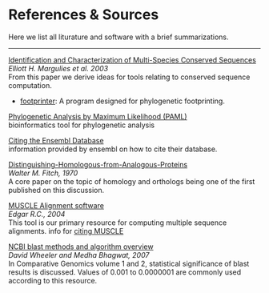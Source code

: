 # References & Sources
Here we list all liturature and software with a brief summarizations.

<hr>

[Identification and Characterization of Multi-Species
Conserved Sequences](https://www.ncbi.nlm.nih.gov/pmc/articles/PMC403793/pdf/0132507.pdf) <br>
<i>Elliott H. Margulies et al. 2003</i><br>
From this paper we derive ideas for tools relating to conserved sequence computation.
- [footprinter](https://www.ncbi.nlm.nih.gov/pubmed/12824433?dopt=Abstract): A program designed for phylogenetic footprinting.


[Phylogenetic Analysis by Maximum Likelihood (PAML)](http://abacus.gene.ucl.ac.uk/software/paml.html#PAMLx)<br>
bioinformatics tool for phylogenetic analysis

[Citing the Ensembl Database](http://www.ensembl.org/info/about/publications.html)<br>
information provided by ensembl on how to cite their database.

[Distinguishing-Homologous-from-Analogous-Proteins](https://academic.oup.com/sysbio/article-abstract/19/2/99/1655771/Distinguishing-Homologous-from-Analogous-Proteins?redirectedFrom=fulltext)<br>
<i>Walter M. Fitch, 1970</i><br>
A core paper on the topic of homology and orthologs being one of the first published on this discussion.

[MUSCLE Alignment software](http://www.drive5.com/muscle/)<br>
<i>Edgar R.C., 2004</i><br>
This tool is our primary resource for computing multiple sequence alignments. info for [citing MUSCLE](http://www.drive5.com/muscle/manual/papers.html)

[NCBI blast methods and algorithm overview](https://www.ncbi.nlm.nih.gov/books/NBK1734/)<br>
<i>David Wheeler and Medha Bhagwat, 2007</i><br>
In Comparative Genomics volume 1 and 2, statistical significance of blast results is discussed. Values of 0.001 to 0.0000001 are commonly used according to this resource.

